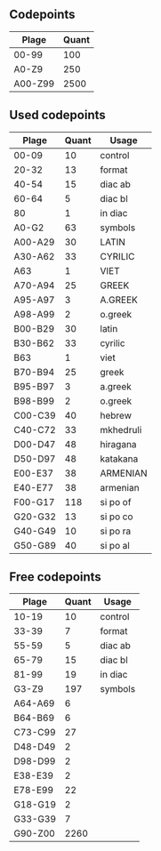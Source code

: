 ## Codepoints
| Plage   | Quant |
|---------|-------|
| 00-99   | 100   |
| A0-Z9   | 250   |
| A00-Z99 | 2500  |

## Used codepoints
| Plage     | Quant | Usage     |
|-----------|-------|-----------|
| 00-09     | 10    | control   |
| 20-32     | 13    | format    |
| 40-54     | 15    | diac ab   |
| 60-64     | 5     | diac bl   |
| 80        | 1     | in diac   |
| A0-G2     | 63    | symbols   |
| A00-A29   | 30    | LATIN     |
| A30-A62   | 33    | CYRILIC   |
| A63       | 1     | VIET      |
| A70-A94   | 25    | GREEK     |
| A95-A97   | 3     | A.GREEK   |
| A98-A99   | 2     | o.greek   |
| B00-B29   | 30    | latin     |
| B30-B62   | 33    | cyrilic   |
| B63       | 1     | viet      |
| B70-B94   | 25    | greek     |
| B95-B97   | 3     | a.greek   |
| B98-B99   | 2     | o.greek   |
| C00-C39   | 40    | hebrew    |
| C40-C72   | 33    | mkhedruli |
| D00-D47   | 48    | hiragana  |
| D50-D97   | 48    | katakana  |
| E00-E37   | 38    | ARMENIAN  |
| E40-E77   | 38    | armenian  |
| F00-G17   | 118   | si po of  |
| G20-G32   | 13    | si po co  |
| G40-G49   | 10    | si po ra  |
| G50-G89   | 40    | si po al  |


## Free codepoints

| Plage     | Quant | Usage     |
|-----------|-------|-----------|
| 10-19     | 10    | control   |
| 33-39     | 7     | format    |
| 55-59     | 5     | diac ab   |
| 65-79     | 15    | diac bl   |
| 81-99     | 19    | in diac   |
| G3-Z9     | 197   | symbols   |
| A64-A69   | 6     |           |
| B64-B69   | 6     |           |
| C73-C99   | 27    |           |
| D48-D49   | 2     |           |
| D98-D99   | 2     |           |
| E38-E39   | 2     |           |
| E78-E99   | 22    |           |
| G18-G19   | 2     |           |
| G33-G39   | 7     |           |
| G90-Z00   | 2260  |           |